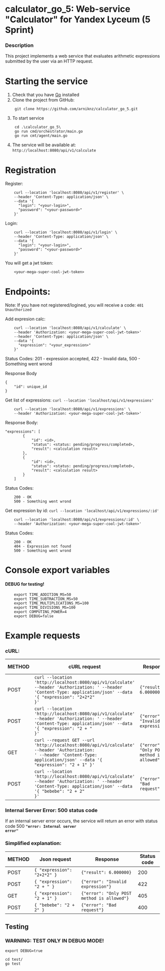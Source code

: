 # calculator_go_5: Web-service "Calculator" for Yandex Lyceum (5 Sprint)

### Description
This project implements a web service that evaluates arithmetic expressions submitted by the user via an HTTP request.

# Starting the service
  1. Check that you have [Go](https://go.dev/dl/) installed
  2. Clone the project from GitHub:
     ```
      git clone https://github.com/arniknz/calculator_go_5.git
     ```
  3. To start service
     ```
      cd .\calculator_go_5\
      go run cmd/orchestrator/main.go
      go run cmt/agent/main.go
     ```
  4. The service will be available at: ```http://localhost:8080/api/v1/calculate```

# Registration

Register:
```
    curl --location 'localhost:8080/api/v1/register' \
    --header 'Content-Type: application/json' \
    --data '{
      "login": "<your-login>",
      "password": "<your-password>"
    }'
```

Login:
```
    curl --location 'localhost:8080/api/v1/login' \
    --header 'Content-Type: application/json' \
    --data '{
      "login": "<your-login>",
      "password": "<your-password>"
    }'
```

You will get a jwt token:
```
    <your-mega-super-cool-jwt-token>
```

# Endpoints:

Note: If you have not registered/logined, you will receive a code: ```401 Unauthorized```

Add expresion calc:
```
    curl --location 'localhost:8080/api/v1/calculate' \
    --header 'Authorization: <your-mega-super-cool-jwt-token>'
    --header 'Content-Type: application/json' \
    --data '{
      "expression": "<your_expression>"
    }'
```

Status Codes: 201 - expression accepted, 422 - Invalid data, 500 - Something went wrond

Response Body

```
{
    "id": unique_id
}
```

Get list of expressions:
```curl --location 'localhost/api/v1/expressions'```
```
    curl --location 'localhost:8080/api/v1/expressions' \
    --header 'Authorization: <your-mega-super-cool-jwt-token>'
```

Response Body:
```
"expressions": [
        {
            "id": <id>,
            "status": <status: pending/progress/completed>,
            "result": <calculation result>
        },
        {
            "id": <id>,
            "status": <status: pending/progress/completed>,
            "result": <calculation result>
        }
    ]
```

Status Codes:
```
    200 - OK
    500 - Something went wrond
```

Get expression by id:
```curl --location 'localhost/api/v1/expressions/:id'```
```
    curl --location 'localhost:8080/api/v1/expressions/:id' \
    --header 'Authorization: <your-mega-super-cool-jwt-token>'
```

Status Codes:
```
    200 - OK
    404 - Expression not found
    500 - Something went wrond
```

# Console export variables
#### DEBUG for testing!
```
    export TIME_ADDITION_MS=50
    export TIME_SUBTRACTION_MS=50
    export TIME_MULTIPLICATIONS_MS=100
    export TIME_DIVISIONS_MS=100
    export COMPUTING_POWER=4
    export DEBUG=false
```


# Example requests
### cURL:
| METHOD | cURL request | Response | Status code |
| ------ | ------------ | -------- | ----------- |
| POST   |<code>curl --location 'http://localhost:8080/api/v1/calculate' --header 'Authorization: <your-mega-super-cool-jwt-token>' --header 'Content-Type: application/json' --data '{  "expression": "2+2*2"  }'</code>|<code>{"result": 6.000000}</code>| 200 |
| POST   |<code>curl --location 'http://localhost:8080/api/v1/calculate' --header 'Authorization: <your-mega-super-cool-jwt-token>' --header 'Content-Type: application/json' --data '{  "expression": "2 + "  }'</code>|<code>{"error": "Invalid expression"}</code>| 422 |
| GET    |<code>curl --request GET --url 'http://localhost:8080/api/v1/calculate' --header 'Authorization: <your-mega-super-cool-jwt-token>' --header 'Content-Type: application/json' --data '{  "expression": "2 + 1"  }'</code>|<code>{"error": "Only POST method is allowed"}</code>| 405 |
| POST   |<code>curl --location 'http://localhost:8080/api/v1/calculate' --header 'Authorization: <your-mega-super-cool-jwt-token>' --header 'Content-Type: application/json' --data '{  "bebebe": "2 + 2"  }'</code>|<code>{"error": "Bad request"}</code>| 400 |

### Internal Server Error: 500 status code
If an internal server error occurs, the service will return an error with status code 500
**<code>"error: Internal server error"</code>**

### Simplified explanation:
| METHOD | Json request | Response | Status code |
| ------ | ------------ | -------- | ----------- |
| POST   | <code>{  "expression": "2+2*2"  }</code>|<code>{"result": 6.000000}</code>| 200 |
| POST   | <code>{  "expression": "2 + "  }</code>|<code>{"error": "Invalid expression"}</code>| 422 |
| GET    | <code>{  "expression": "2 + 1"  }</code>|<code>{"error": "Only POST method is allowed"}</code>| 405 |
| POST   | <code>{  "bebebe": "2 + 2"  }</code>|<code>{"error": "Bad request"}</code>| 400 |

## Testing

### WARNING: TEST ONLY IN DEBUG MODE!

```
export DEBUG=true
```

```
cd test/
go test
```